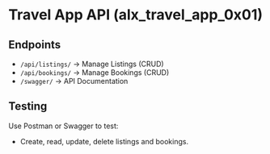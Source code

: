 
# Travel App API (alx_travel_app_0x01)

## Endpoints
- `/api/listings/` → Manage Listings (CRUD)
- `/api/bookings/` → Manage Bookings (CRUD)
- `/swagger/` → API Documentation

## Testing
Use Postman or Swagger to test:
- Create, read, update, delete listings and bookings.

